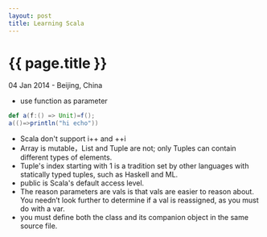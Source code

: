 ```yaml
---
layout: post
title: Learning Scala
---
```


{{ page.title }}
================

<p class="meta">04 Jan 2014 - Beijing, China</p>

* use function as parameter

```scala
def a(f:() => Unit)=f();
a(()=>println("hi echo"))
```
* Scala don't support i++ and ++i
* Array is mutable，List and Tuple are not; only Tuples can contain different types of elements.
* Tuple's index starting with 1 is a tradition set by other languages with statically typed tuples, such as Haskell and ML.
* public is Scala's default access level.
* The reason parameters are vals is that vals are easier to reason about. You needn’t look further to determine if a val is reassigned, as you must do with a var.
* you must define both the class and its companion object in the same source file.



